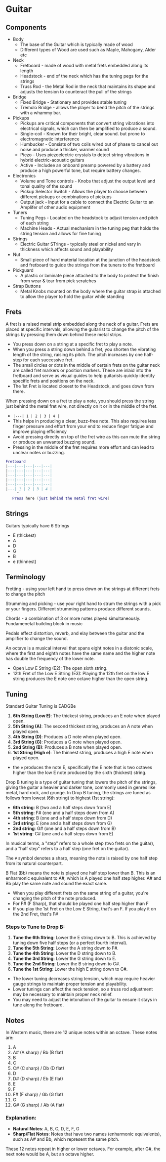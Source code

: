 # Guitar

## Components

- Body
  - The base of the Guitar which is typically made of wood
  - Different types of Wood are used such as Maple, Mahogany, Alder etc
- Neck
  - Fretboard - made of wood with metal frets embedded along its length
  - Headstock - end of the neck which has the tuning pegs for the strings
  - Truss Rod - the Metal Rod in the neck that maintains its shape and adjusts the tension to counteract the pull of the strings
- Bridge 
  - Fixed Bridge - Stationary and provides stable tuning
  - Tremolo Bridge - allows the player to bend the pitch of the strings with a whammy bar.
- Pickups
  - Pickups are critical components that convert string vibrations into electrical signals, which can then be amplified to produce a sound.
  - Single-coil - Known for their bright, clear sound. but prone to electromagnetic interference
  - Humbucker - Consists of two coils wired out of phase to cancel out noise and produce a thicker, warmer sound
  - Piezo - Uses  piezoelectric crystals to detect string vibrations in hybrid electric-acoustic guitars
  - Active - Includee an onboard preamp powered by a battery and produce a high powerful tone, but require battery changes.
- Electronics
  - Volume and Tone controls - Knobs that adjust the output level and tonal quality of the sound
  - Pickup Selector Switch - Allows the player to choose between different pickups or combinations of pickups
  - Output jack - Input for a cable to connect the Electric Guitar to an Amplifer of other audio equipment
- Tuners
  - Tuning Pegs - Located on the headstock to adjust tension and pitch of each string
  - Machine Heads - Actual mechanism in the tuning peg that holds the string tension and allows for fine tuning
- Strings
  - Electric Guitar STrings - typically steel or nickel and vary in thickness which affects sound and playability
- Nut
  - Small piece of hard material location at the junction of the headstock and fretboard to guide the strings from the tuners to the fretboard
- Pickguard
  - A plastic or laminate piece attached to the body to protect the finish from wear & tear from pick scratches
- Strap Buttons
  - Metal Knobs mounted on the body where the guitar strap is attached to allow the player to hold the guitar while standing

## Frets
A fret is a raised metal strip embedded along the neck of a guitar. Frets are placed at specific intervals, allowing the guitarist to change the pitch of the strings by pressing them down behind these metal strips.

- You press down on a string at a specific fret to play a note.
- When you press a string down behind a fret, you shorten the vibrating length of the string, raising its pitch. The pitch increases by one half-step for each successive fret.
- The small circles or dots in the middle of certain frets on the guitar neck are called fret markers or position markers. These are inlaid into the fretboard and serve as visual guides to help guitarists quickly identify specific frets and positions on the neck.
- The 1st Fret is located closest to the Headstock, and goes down from there.

When pressing down on a fret to play a note, you should press the string just behind the metal fret wire, not directly on it or in the middle of the fret.

- `|---| 1 | 2 | 3 | 4 |`
- This helps in producing a clear, buzz-free note. This also requires less finger pressure and effort from your end to reduce finger fatigue and improve playing efficiency
- Avoid pressing directly on top of the fret wire as this can mute the string or produce an unwanted buzzing sound.
- Pressing in the middle of the fret requires more effort and can lead to unclear notes or buzzing.

``` lua
Fretboard
|---|---|---|---|---|
|---|---|---|---|---|
|---|---|---|---|---|
|---|---|---|---|---|
|---|---|---|---|---|
|---| 1 | 2 | 3 | 4 |
     ^
   Press here (just behind the metal fret wire)
```

## Strings
Guitars typically have 6 Strings

- E (thickest)
- A
- D
- G
- B
- e (thinnest)

## Terminology

Fretting - using your left hand to press down on the strings at different frets to change the pitch

Strumming and picking - use your right hand to strum the strings with a pick or your fingers. Different strumming patterns produce different sounds.

Chords - a combination of 3 or more notes played simultaneously. Fundamenetal building block in music

Pedals effect distortion, reverb, and elay between the guitar and the amplifier to change the sound.

An octave is a musical interval that spans eight notes in a diatonic scale, where the first and eighth notes have the same name and the higher note has double the frequency of the lower note.

- Open Low E String (E2): The open sixth string.
- 12th Fret of the Low E String (E3): Playing the 12th fret on the low E string produces the E note one octave higher than the open string.

## Tuning

Standard Guitar Tuning is EADGBe

1. **6th String (Low E)**: The thickest string, produces an E note when played open.
2. **5th String (A)**: The second thickest string, produces an A note when played open.
3. **4th String (D)**: Produces a D note when played open.
4. **3rd String (G)**: Produces a G note when played open.
5. **2nd String (B)**: Produces a B note when played open.
6. **1st String (High e)**: The thinnest string, produces a high E note when played open.

- the `e` produces the note E, specifically the E note that is two octaves higher than the low E note produced by the sixth (thickest) string.

Drop B tuning is a type of guitar tuning that lowers the pitch of the strings, giving the guitar a heavier and darker tone, commonly used in genres like metal, hard rock, and grunge. In Drop B tuning, the strings are tuned as follows from lowest (6th string) to highest (1st string):

- **6th string**: B (two and a half steps down from E)
- **5th string**: F# (one and a half steps down from A)
- **4th string**: B (one and a half steps down from D)
- **3rd string**: E (one and a half steps down from G)
- **2nd string**: G# (one and a half steps down from B)
- **1st string**: C# (one and a half steps down from E)

In musical terms, a "step" refers to a whole step (two frets on the guitar), and a "half step" refers to a half step (one fret on the guitar).

The `#` symbol denotes a sharp, meaning the note is raised by one half step from its natural counterpart.

B Flat (Bb) means the note is played one half step lower than B. This is an enharmonic equivalent to A#, which is A played one half step higher. A# and Bb play the same note and sound the exact same.

- When you play different frets on the same string of a guitar, you're changing the pitch of the note produced. 
- For F# (F Sharp), that should be played one half step higher than F
- If you play the 1st Fret on the Low E String, that's an F. If you play it on the 2nd Fret, that's F#

### Steps to Tune to Drop B:
1. **Tune the 6th String**: Lower the E string down to B. This is achieved by tuning down five half steps (or a perfect fourth interval).
2. **Tune the 5th String**: Lower the A string down to F#.
3. **Tune the 4th String**: Lower the D string down to B.
4. **Tune the 3rd String**: Lower the G string down to E.
5. **Tune the 2nd String**: Lower the B string down to G#.
6. **Tune the 1st String**: Lower the high E string down to C#.

- The lower tuning decreases string tension, which may require heavier gauge strings to maintain proper tension and playability.
- Lower tunings can affect the neck tension, so a truss rod adjustment may be necessary to maintain proper neck relief.
- You may need to adjust the intonation of the guitar to ensure it stays in tune along the fretboard.


## Notes

In Western music, there are 12 unique notes within an octave. These notes are:

1. A
2. A# (A sharp) / Bb (B flat)
3. B
4. C
5. C# (C sharp) / Db (D flat)
6. D
7. D# (D sharp) / Eb (E flat)
8. E
9. F
10. F# (F sharp) / Gb (G flat)
11. G
12. G# (G sharp) / Ab (A flat)

### Explanation:
- **Natural Notes**: A, B, C, D, E, F, G
- **Sharp/Flat Notes**: Notes that have two names (enharmonic equivalents), such as A# and Bb, which represent the same pitch.
  
These 12 notes repeat in higher or lower octaves. For example, after G#, the next note would be A, but an octave higher.
